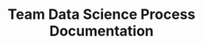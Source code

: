 ---
title: 'Team Data Science Process Documentation' 
acronym: DSTEAM
type: GL - Tier 2
webpage: 'https://docs.microsoft.com/en-us/azure/machine-learning/team-data-science-process/' 
---